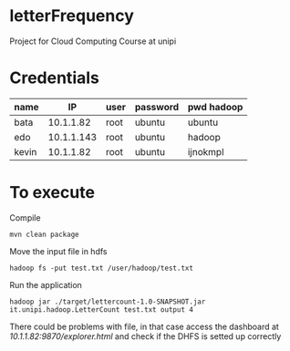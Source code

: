 # letterFrequency
Project for Cloud Computing Course at unipi


# Credentials

| name  | IP         | user | password | pwd hadoop |
| ----- | ---------- | ---- | -------- | ---------- |
| bata  | 10.1.1.82  | root | ubuntu   | ubuntu     |
| edo   | 10.1.1.143 | root | ubuntu   | hadoop     |
| kevin | 10.1.1.82  | root | ubuntu   | ijnokmpl   |

# To execute

Compile
```shell
mvn clean package
```
Move the input file in hdfs

```shell
hadoop fs -put test.txt /user/hadoop/test.txt
```

Run the application

```shell
hadoop jar ./target/lettercount-1.0-SNAPSHOT.jar it.unipi.hadoop.LetterCount test.txt output 4
```

There could be problems with file, in that case access the dashboard at *10.1.1.82:9870/explorer.html* and check if the DHFS is setted up correctly
